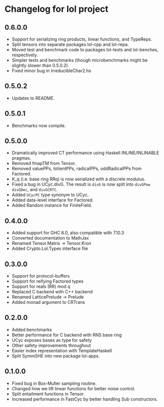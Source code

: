 Changelog for lol project
================================

0.6.0.0
----
 * Support for serializing ring products, linear functions, and TypeReps.
 * Split tensors into separate packages lol-cpp and lol-repa.
 * Moved test and benchmark code to packages lol-tests and lol-benches, respectively.
 * Simpler tests and benchmarks (though microbenchmarks might be slightly slower
   than 0.5.0.2).
 * Fixed minor bug in IrreducibleChar2.hs

0.5.0.2
----
 * Updates to README.

0.5.0.1
----
 * Benchmarks now compile.

0.5.0.0
----
 * Dramatically improved CT performance using Haskell INLINE/INLINABLE pragmas.
 * Removed fmapTM from Tensor.
 * Removed valuePPs, totientPPs, radicalPPs, oddRadicalPPs from Factored.
 * K_q (i.e. base ring RRq) is now serialized with a discrete modulus.
 * Fixed a bug in UCyc.divG. The result is `divG` is now split into `divGPow`
   `divGDec`, and `divGCRTC`.
 * Added `UCycPC` type synonym to UCyc.
 * Added data-level interface for Factored.
 * Added Random instance for FiniteField.

0.4.0.0
----
 * Added support for GHC 8.0, also compatible with 7.10.3
 * Converted documentation to MathJax
 * Renamed Tensor.Matrix -> Tensor.Kron
 * Added Crypto.Lol.Types interface file

0.3.0.0
-----
 * Support for protocol-buffers
 * Support for reifying Factored types
 * Support for reals (RR) mod q
 * Replaced C backend with C++ backend
 * Renamed LatticePrelude -> Prelude
 * Added monad argument to CRTrans

0.2.0.0
-----
 * Added benchmarks
 * Better performance for C backend with RNS base ring
 * UCyc exposes bases as type for safety
 * Other safety improvements throughout
 * Easier index representation with TemplateHaskell
 * Split SymmSHE into new package lol-apps.

0.1.0.0
-----
 * Fixed bug in Box-Muller sampling routine.
 * Changed how we lift linear functions for better noise control.
 * Split entailment functions in Tensor.
 * Increased performance in FastCyc by better handling Sub constructors.
